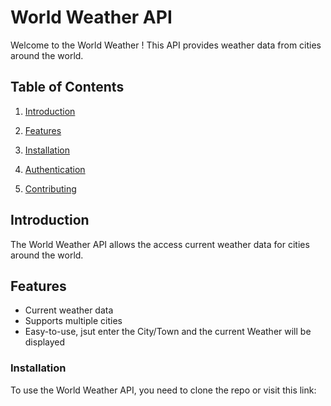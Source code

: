 # World Weather API

Welcome to the World Weather ! This API provides weather data from cities around the world.

## Table of Contents
1. [Introduction](#introduction)
2. [Features](#features)
3. [Installation](#getting-started)
4. [Authentication](#authentication)

9. [Contributing](#contributing)


## Introduction

The World Weather API allows the access current weather data for cities around the world.

## Features

- Current weather data
- Supports multiple cities
- Easy-to-use, jsut enter the City/Town and the current Weather will be displayed


### Installation
To use the World Weather API, you need to clone the repo or visit this link:


